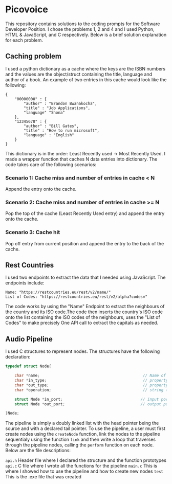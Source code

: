# Picovoice

This repository contains solutions to the coding prompts for the Software Developer Position. I chose the problems 1, 2 and 4 and I used Python, HTML & JavaScript, and C respectively. Below is a brief solution explanation for each problem.

##  Caching problem

I used a python dictionary as a cache where the keys are the ISBN numbers and the values are the object/struct containing the title, language and author of a book. An example of two entries in this cache would look like the following:

``` 
{
    "00000000" : {
        "author" : "Brandon Bwanakocha",
        "title" : "Job Applications",
        "language" "Shona"
    },
    "12345678" : {
        "author" : "Bill Gates",
        "title" : "How to run microsoft",
        "language" : "English"
    }
}
```

This dictionary is in the order: Least Recently used -> Most Recently Used. I made a wrapper function that caches N data entries into dictionary. The code takes care of the following scenarios:

### Scenario 1: Cache miss and number of entries in cache < N

Append the entry onto the cache.

### Scenario 2: Cache miss and number of entries in cache >= N

Pop the top of the cache (Least Recently Used entry) and append the entry onto the cache.

### Scenario 3: Cache hit

Pop off entry from current position and append the entry to the back of the cache.

## Rest Countries

I used two endpoints to extract the data that I needed using JavaScript. The endpoints include:

```
Name: "https://restcountries.eu/rest/v2/name/"
List of Codes: "https://restcountries.eu/rest/v2/alpha?codes="
```

The code works by using the "Name" Endpoint to extract the neighbours of the country and its ISO code.The code then inserts the country's ISO code onto the list containing the ISO codes of the neighbours, uses the "List of Codes" to make precisely One API call to extract the capitals as needed.

## Audio Pipeline

I used C structures to represent nodes. The structures have the following declaration:

``` C
typedef struct Node{

    char *name;                                             // Name of node/audio processing block
    char *in_type;                                          // property of input signal
    char *out_type;                                         // property of output signal
    char *operation;                                        // string that specifies what operations to do                    

    struct Node *in_port;                                  // input port for this node
    struct Node *out_port;                                 // output port for this node

}Node;
```

The pipeline is simply a doubly linked list with the head pointer being the source and with a declared tail pointer. To use the pipeline, a user must first create nodes using the ```createNode``` function, link the nodes to the pipeline sequentialy using the function ```link``` and then write a loop that traverses through the pipeline nodes, calling the ```perform``` function on each node. Below are the file descriptions:

```api.h``` Header file where I declared the structure and the function prototypes
```api.c``` C file where I wrote all the functions for the pipeline
```main.c``` This is where I showed how to use the pipeline and how to create new nodes
```test```  This is the .exe file that was created



